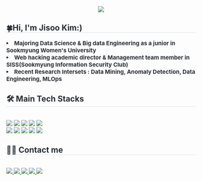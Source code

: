 <div align= "center">
    <img src="https://capsule-render.vercel.app/api?type=waving&color=0:ffd1f0,100:a5d5f3&height=180&text=Jisoo's%20GitHub&animation=fadeIn&fontColor=413e3e&fontSize=50" />
    </div>
    <div style="text-align: left;"> 
    <h2 style="border-bottom: 1px solid #d8dee4; color: #282d33;"> 🍀Hi, I'm Jisoo Kim:) </h2>  
    <div style="font-weight: 700; font-size: 15px; text-align: left; color: #282d33;"> <li> Majoring Data Science & Big data Engineering as a junior in Sookmyung Women's University</li><li> Web hacking academic director & Management team member in SISS(Sookmyung Information Security Club)</li><li>Recent Research Intersets : Data Mining, Anomaly Detection, Data Engineering, MLOps</li> </div> 
    </div>
    <div style="text-align: left;">
    <h2 style="border-bottom: 1px solid #d8dee4; color: #282d33;"> 🛠️ Main Tech Stacks </h2> <br> 
    <div style="margin: ; text-align: left;" "text-align: left;"> <img src="https://img.shields.io/badge/C-A8B9CC?style=for-the-badge&logo=C&logoColor=white">
          <img src="https://img.shields.io/badge/Python-3776AB?style=for-the-badge&logo=Python&logoColor=white">
          <img src="https://img.shields.io/badge/ubuntu-%23E95420.svg?&style=for-the-badge&logo=ubuntu&logoColor=white" />
          <img src="https://img.shields.io/badge/Docker-2496ED?style=for-the-badge&logo=Docker&logoColor=white">
          <img src="https://img.shields.io/badge/PyTorch-%23EE4C2C.svg?style=for-the-badge&logo=PyTorch&logoColor=white" />
          <br/><img src="https://img.shields.io/badge/Linux-FCC624?style=for-the-badge&logo=Linux&logoColor=white">
          <img src="https://img.shields.io/badge/MariaDB-003545?style=for-the-badge&logo=MariaDB&logoColor=white">
          <img src="https://img.shields.io/badge/MySQL-4479A1?style=for-the-badge&logo=MySQL&logoColor=white">
          <img src="https://img.shields.io/badge/php-%23777BB4.svg?&style=for-the-badge&logo=php&logoColor=white" />
          <img src="https://img.shields.io/badge/-Rocky%20Linux-%2310B981?style=for-the-badge&logo=rockylinux&logoColor=white" />
          </div>
    </div>
    <div style="text-align: left;">
    <h2 style="border-bottom: 1px solid #d8dee4; color: #282d33;"> 🧑‍💻 Contact me </h2> <br> 
    <div style="text-align: left;">
        <a href=https://www.kaggle.com/sallysooo><img src="https://img.shields.io/badge/Kaggle-035a7d?style=for-the-badge&logo=kaggle&logoColor=white&link=https://www.kaggle.com/sallysooo"</a>
         <a href=https://sallysooo.tistory.com/> <img src="https://img.shields.io/badge/Tistory-000000?style=for-the-badge&logo=Tistory&logoColor=white&link=https://sallysooo.tistory.com/"> </a>
         <a href=https://tidy-fontina-107.notion.site/Jisoo-Kim-688f3194d0ae49efadf616f4f5c9ea5f?pvs=4> <img src="https://img.shields.io/badge/Notion-000000?style=for-the-badge&logo=Notion&logoColor=white&link=https://tidy-fontina-107.notion.site/Jisoo-Kim-688f3194d0ae49efadf616f4f5c9ea5f?pvs=4"> </a>
         <a href=mailto:jisugim168@gmail.com> <img src="https://img.shields.io/badge/Gmail-EA4335?style=for-the-badge&logo=Gmail&logoColor=white&link=mailto:jisugim168@gmail.com"> </a>
        <a href="https://www.linkedin.com/in/jisoo-kim-66619b2bb"> <img src="https://img.shields.io/badge/linkedin-%230077B5.svg?style=for-the-badge&logo=linkedin&logoColor=white"> </a>
          </div>  <br> 
    </div>
    
